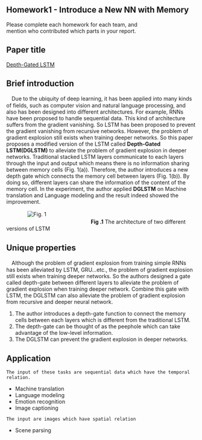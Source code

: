 ## Homework1 - Introduce a New NN with Memory 
Please complete each homework for each team, and <br>
mention who contributed which parts in your report.

## Paper title
<a href="https://arxiv.org/pdf/1508.03790v4.pdf">Depth-Gated LSTM</a>

## Brief introduction
　Due to the ubiquity of deep learning, it has been applied into many kinds of fields, such as computer vision and natural language processing, and also has been designed into different architectures. For example, RNNs have been proposed to handle sequential data. This kind of architecture suffers from the gradient vanishing. So LSTM has been proposed to prevent the gradient vanishing from recursive networks. However, the problem of gradient explosion still exists when training deeper networks. So this paper proposes a modified version of the LSTM called **Depth-Gated LSTM(DGLSTM)** to alleviate the problem of gradient explosion in deeper networks. Traditional stacked LSTM layers communicate to each layers through the input and output which means there is no information sharing between memory cells (Fig. 1(a)). Therefore, the author introduces a new depth gate which connects the memory cell between layers (Fig. 1(b)). By doing so, different layers can share the information of the content of the memory cell. In the experiment, the author applied **DGLSTM** on Machine translation and Language modeling and the result indeed showed the improvement.

　　　　![Fig. 1](https://github.com/maolin23/homework1-1/blob/master/Fig_1.JPG)<br>
　　　　　　　　　　　　　　　　**Fig .1** The architecture of two different versions of LSTM

## Unique properties
　Although the problem of gradient explosion from training simple RNNs has been alleviated by LSTM, GRU…etc., the problem of gradient explosion still exists when training deeper networks. So the authors designed a gate called depth-gate between different layers to alleviate the problem of gradient explosion when training deeper network. Combine this gate with LSTM, the DGLSTM can also alleviate the problem of gradient explosion from recursive and deeper neural network.
 
1.	The author introduces a depth-gate function to connect the memory cells between each layers which is different from the traditional LSTM.
2.	The depth-gate can be thought of as the peephole which can take advantage of the low-level information.
3.	The DGLSTM can prevent the gradient explosion in deeper networks.

## Application
`The input of these tasks are sequential data which have the temporal relation.`
* Machine translation <br>
* Language modeling<br>
* Emotion recognition<br>
* Image captioning <br>

`The input are images which have spatial relation`
* Scene parsing   <br>

